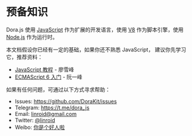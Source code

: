 # 预备知识

Dora.js 使用 [JavaScript](https://developer.mozilla.org/zh-CN/docs/Web/JavaScript) 作为扩展的开发语言，使用 [V8](https://v8.dev/) 作为脚本引擎，使用 [Node.js](https://nodejs.org/) 作为运行时。

本文档假设你已经有一定的基础，如果你还不熟悉 JavaScript， 建议你先学习它，推荐资料：
- [JavaScript 教程](https://www.liaoxuefeng.com/wiki/1022910821149312) - 廖雪峰
- [ECMAScript 6 入门](https://es6.ruanyifeng.com/) - 阮一峰

如果有任何问题，可通过以下方式寻求帮助：
 - Issues: https://github.com/DoraKit/issues
 - Telegram: https://t.me/dora_js
 - Email: [linroid@gmail.com](mailto:linroid@gmail.com)
 - Twitter: [@linroid](https://twitter.com/linroid)
 - Weibo: [你是个好人啦](https://weibo.com/ekstone)